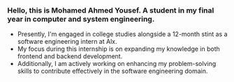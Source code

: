 ### Hello, this is Mohamed Ahmed Yousef. A student in my final year in computer and system engineering.


- Presently, I'm engaged in college studies alongside a 12-month stint as a software engineering intern at Alx.
- My focus during this internship is on expanding my knowledge in both frontend and backend development.
- Additionally, I am actively working on enhancing my problem-solving skills to contribute effectively in the software engineering domain.







